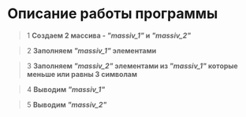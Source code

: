 # Описание работы программы

>1 **Создаем 2 массива - *"massiv_1"* и *"massiv_2"***

>2 **Заполняем *"massiv_1"* элементами**

>3 **Заполняем *"massiv_2"* элементами из *"massiv_1"* которые меньше или равны 3 символам**

>4 **Выводим *"massiv_1"***

>5 **Выводим *"massiv_2"***

